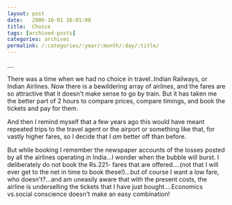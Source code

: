 ```yaml
---
layout: post
date:	2006-10-01 16:01:00
title:  Choice
tags: [archived-posts]
categories: archives
permalink: /:categories/:year/:month/:day/:title/
---
```

....

There was a time when we had no choice in travel..Indian Railways, or Indian Airlines. Now there is a bewildering array of airlines, and the fares are so attractive that it doesn't make sense to go by train. But it has taken me the better part of 2 hours to compare prices, compare timings, and book the tickets and pay for them.

And then I remind myself that a few years ago this would have meant repeated trips to the travel agent or the airport or something like that, for vastly higher fares, so I decide that I *am* better off than before.

But while booking I remember the newspaper accounts of the losses posted by all the airlines operating in India...I wonder when the bubble will burst. I deliberately do not book the Rs.221- fares that are offered....(not that I will ever get to the net in time to book these!)...but of course I want a low fare, who doesn't?...and am uneasily aware that with the present costs, the airline is underselling the tickets that I have just bought....Economics vs.social conscience doesn't make an easy combination!
